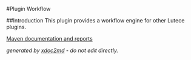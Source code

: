 
#Plugin Workflow

##Introduction
This plugin provides a workflow engine for other Lutece plugins.

[Maven documentation and reports](http://dev.lutece.paris.fr/plugins/plugin-workflow/)



 *generated by [xdoc2md](https://github.com/lutece-platform/tools-maven-xdoc2md-plugin) - do not edit directly.*